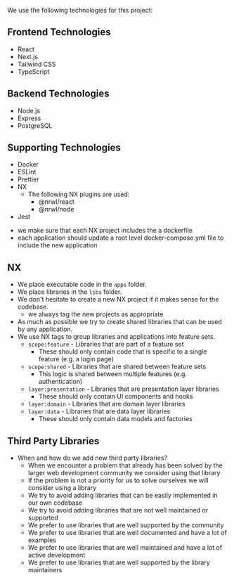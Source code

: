 We use the following technologies for this project:

## Frontend Technologies
- React
- Next.js
- Tailwind CSS
- TypeScript

## Backend Technologies
- Node.js
- Express
- PostgreSQL

## Supporting Technologies
- Docker
- ESLint
- Prettier
- NX
    - The following NX plugins are used:
        - @nrwl/react
        - @nrwl/node
- Jest

* we make sure that each NX project includes the a dockerfile
* each application should update a root level docker-compose.yml file to include the new application

## NX
* We place executable code in the `apps` folder.
* We place libraries in the `libs` folder.
* We don't hesitate to create a new NX project if it makes sense for the codebase.
  * we always tag the new projects as appropriate
* As much as possible we try to create shared libraries that can be used by any application.
* We use NX tags to group libraries and applications into feature sets.
    * `scope:feature` - Libraries that are part of a feature set
        * These should only contain code that is specific to a single feature (e.g. a login page)
    * `scope:shared` - Libraries that are shared between feature sets
      * This logic is shared between multiple features (e.g. authentication)
    * `layer:presentation` - Libraries that are presentation layer libraries
        * These should only contain UI components and hooks
    * `layer:domain` - Libraries that are domain layer libraries
    * `layer:data` - Libraries that are data layer libraries
        * These should only contain data models and factories


## Third Party Libraries
* When and how do we add new third party libraries?
    - When we encounter a problem that already has been solved by the larger web development community we consider using that library
    - If the problem is not a priority for us to solve ourselves we will consider using a library
    - We try to avoid adding libraries that can be easily implemented in our own codebase
    - We try to avoid adding libraries that are not well maintained or supported
    - We prefer to use libraries that are well supported by the community
    - We prefer to use libraries that are well documented and have a lot of examples
    - We prefer to use libraries that are well maintained and have a lot of active development
    - We prefer to use libraries that are well supported by the library maintainers


